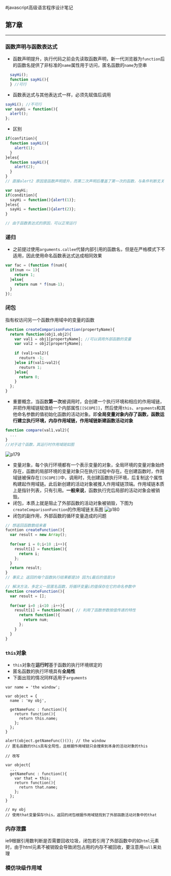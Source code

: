 
#javascript高级语言程序设计笔记

## 第7章 
---
### 函数声明与函数表达式
* 函数声明提升，执行代码之前会先读取函数声明，新一代浏览器为`function`后的函数名提供了非标准的`name`属性用于访问，匿名函数的`name`为空串
```javascript
  sayHi();
  function sayHi(){
  } //可行
```
* 函数表达式与其他表达式一样，必须先赋值后调用
```javascript
sayHi(); //不可行
var sayHi = function(){
  alert();
};
```
* 区别
```javascript
if(confition){
  function sayHi(){
    alert(1);
  }
}eles{
  function sayHi(){
    alert(2);
  }
}
// 直接alert2 原因是函数声明提升，而第二次声明后覆盖了第一次的函数，与条件判断无关

var sayHi;
if(condition){
  sayHi = function(){alert(1)};
}eles{
  sayHi = function(){alert(2)};
}

// 由于函数表达式的原因，可以正常运行
```
### 递归
* 之前提过使用`arguments.callee`代替内部引用的函数名，但是在严格模式下不适用，因此使用命名函数表达式达成相同效果
```javascript
var fac = (function f(num){
  if(num <= 1){
    return 1;
  }else{
    return num * f(num-1);
  }
});
```

### 闭包
指有权访问另一个函数作用域中的变量的函数
```javascript
function createComparisonFunction(propertyName){
  return function(obj1,obj2){
    var val1 = obj1[propertyName]; //可以调用外部函数的变量
    var val2 = obj2[propertyName];
    
    if (val1<val2){
      reuturn -1;
    }else if(val1>val2){
      reuturn 1;
    }else{
      return 0;
    }
  };
}
```
* 重要概念，当函数**第一次**被调用时，会创建一个执行环境和相应的作用域链，并把作用域链赋值给一个内部属性`[[SCOPE]]`，然后使用`this`、`arguments`和其他命名参数的值初始化函数的活动对象。即**全局变量对象内存了函数，函数运行建立执行环境，内存作用域链，作用域链新建函数活动对象**
```javascript
function compare(val1,val2){
  ...
}
//对于这个函数，其运行时作用域链如图
```
![p179](http://ww2.sinaimg.cn/mw690/86444fb9gw1ewcgbwgkg2j20ey066aa7.jpg)

* 变量对象，每个执行环境都有一个表示变量的对象，全局环境的变量对象始终存在，函数的局部环境的变量对象只在执行过程中存在。在创建函数时，作用域链被保存在`[[SCOPE]]`中，调用时，先创建函数执行环境，后复制这个属性构建起作用域链。此后新创建的活动对象被推入作用域链顶端。作用域链本质上是指针列表，只有引用。**一般来说**，函数执行完后局部的活动对象会被销毁。
* 闭包，本质上就是阻止了外部函数的活动对象被销毁，下图为`createComparisonFunction`的作用域链关系图
![p180](http://ww2.sinaimg.cn/mw690/86444fb9jw1ewcgs2fi0vj20f60843yz.jpg)
* 闭包的副作用，外部函数的循环变量造成的问题
```javascript
// 想返回函数数组来着
fucntion createFunction(){
  var result = new Array();
  
  for(var i = 0;i<10 ;i++){
    result[i] = function(){
      return i;
    };
  }
  return result;
}
// 事实上 返回的每个函数执行结果都是10 因为i最后的值是10

// 解决方法，多定义一层匿名函数，将循环变量i的值保存在它的命名参数中
function createFunction(){
  var result = [];
  
  for(var i=0 ;i<10 ;i++){
    result[i] = function(num){ // 利用了函数参数按值传递的特性
      return function(){
        return num;
      };
    }
  }
}
```
### `this`对象
* `this`对象在**运行时**基于函数的执行环境绑定的
* 匿名函数的执行环境具有**全局性**
* 下面出现的情况同样适用于`arguments`
```javscript
var name = 'the window';

var object = {
  name : 'my obj',
  
  getNameFunc : function(){
    return function(){
      return this.name;
    };
  };
}

alert(object.getNameFunc()()); // the window 
// 匿名函数的this具有全局性，且根据作用域链只会搜索到本身的活动对象的this

// 改写

var object{
  ...
  getNameFunc : function(){
    var that = this;
    return function(){
      return that.name;
    };
  };
}

// my obj 
// 使用that变量保存this，返回的闭包根据作用域链找到了外部函数活动对象中的that
```
### 内存泄露
ie9根据引用数判断是否需要回收垃圾，闭包若引用了外部函数中的如`html`元素时，由于html元素不被销毁会导致闭包占用的内存不被回收，要注意用`null`来处理

### 模仿块级作用域

